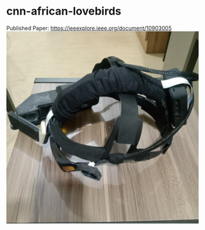 # cnn-african-lovebirds
Published Paper: https://ieeexplore.ieee.org/document/10903005
![Description of image](images/smart_eyewear.jpg) 
